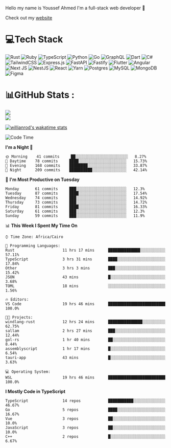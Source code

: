 Hello my name is Youssef Ahmed I'm a full-stack web developer 👋

Check out my [website](https://youssefahmed.vercel.app)
 
# 💻Tech Stack

![Rust](https://img.shields.io/badge/rust-%23000000.svg?style=for-the-badge&logo=rust&logoColor=white) ![Ruby](https://img.shields.io/badge/ruby-%23CC342D.svg?style=for-the-badge&logo=ruby&logoColor=white) ![TypeScript](https://img.shields.io/badge/typescript-%23007ACC.svg?style=for-the-badge&logo=typescript&logoColor=white) ![Python](https://img.shields.io/badge/python-3670A0?style=for-the-badge&logo=python&logoColor=ffdd54) ![Go](https://img.shields.io/badge/go-%2300ADD8.svg?style=for-the-badge&logo=go&logoColor=white) ![GraphQL](https://img.shields.io/badge/-GraphQL-E10098?style=for-the-badge&logo=graphql&logoColor=white) ![Dart](https://img.shields.io/badge/dart-%230175C2.svg?style=for-the-badge&logo=dart&logoColor=white) ![C#](https://img.shields.io/badge/c%23-%23239120.svg?style=for-the-badge&logo=c-sharp&logoColor=white) ![TailwindCSS](https://img.shields.io/badge/tailwindcss-%2338B2AC.svg?style=for-the-badge&logo=tailwind-css&logoColor=white) ![Express.js](https://img.shields.io/badge/express.js-%23404d59.svg?style=for-the-badge&logo=express&logoColor=%2361DAFB) ![FastAPI](https://img.shields.io/badge/FastAPI-005571?style=for-the-badge&logo=fastapi) ![Fastify](https://img.shields.io/badge/fastify-%23000000.svg?style=for-the-badge&logo=fastify&logoColor=white) ![Flutter](https://img.shields.io/badge/Flutter-%2302569B.svg?style=for-the-badge&logo=Flutter&logoColor=white) ![Angular](https://img.shields.io/badge/angular-%23DD0031.svg?style=for-the-badge&logo=angular&logoColor=white) ![Next JS](https://img.shields.io/badge/Next-black?style=for-the-badge&logo=next.js&logoColor=white) ![NestJS](https://img.shields.io/badge/nestjs-%23E0234E.svg?style=for-the-badge&logo=nestjs&logoColor=white) ![React](https://img.shields.io/badge/react-%2320232a.svg?style=for-the-badge&logo=react&logoColor=%2361DAFB) ![Yarn](https://img.shields.io/badge/yarn-%232C8EBB.svg?style=for-the-badge&logo=yarn&logoColor=white) ![Postgres](https://img.shields.io/badge/postgres-%23316192.svg?style=for-the-badge&logo=postgresql&logoColor=white) ![MySQL](https://img.shields.io/badge/mysql-%2300f.svg?style=for-the-badge&logo=mysql&logoColor=white) ![MongoDB](https://img.shields.io/badge/MongoDB-%234ea94b.svg?style=for-the-badge&logo=mongodb&logoColor=white)     ![Figma](https://img.shields.io/badge/figma-%23F24E1E.svg?style=for-the-badge&logo=figma&logoColor=white)

# 📊GitHub Stats :

![](https://github-readme-stats.vercel.app/api?username=joetifa2003&theme=tokyonight&hide_border=false&include_all_commits=false&count_private=false)<br/>
![](https://github-readme-streak-stats.herokuapp.com/?user=joetifa2003&theme=tokyonight&hide_border=false)<br/>

[![willianrod's wakatime stats](https://github-readme-stats.vercel.app/api/wakatime?username=joetifa2003&layout=compact)](https://github.com/anuraghazra/github-readme-stats)
<!--START_SECTION:waka-->
![Code Time](http://img.shields.io/badge/Code%20Time-0%20secs-blue)

**I'm a Night 🦉** 

```text
🌞 Morning    41 commits     ██░░░░░░░░░░░░░░░░░░░░░░░   8.27% 
🌆 Daytime    78 commits     ████░░░░░░░░░░░░░░░░░░░░░   15.73% 
🌃 Evening    168 commits    ████████░░░░░░░░░░░░░░░░░   33.87% 
🌙 Night      209 commits    ██████████░░░░░░░░░░░░░░░   42.14%

```
📅 **I'm Most Productive on Tuesday** 

```text
Monday       61 commits     ███░░░░░░░░░░░░░░░░░░░░░░   12.3% 
Tuesday      87 commits     ████░░░░░░░░░░░░░░░░░░░░░   17.54% 
Wednesday    74 commits     ███░░░░░░░░░░░░░░░░░░░░░░   14.92% 
Thursday     73 commits     ███░░░░░░░░░░░░░░░░░░░░░░   14.72% 
Friday       81 commits     ████░░░░░░░░░░░░░░░░░░░░░   16.33% 
Saturday     61 commits     ███░░░░░░░░░░░░░░░░░░░░░░   12.3% 
Sunday       59 commits     ███░░░░░░░░░░░░░░░░░░░░░░   11.9%

```


📊 **This Week I Spent My Time On** 

```text
⌚︎ Time Zone: Africa/Cairo

💬 Programming Languages: 
Rust                     11 hrs 17 mins      ██████████████░░░░░░░░░░░   57.11% 
TypeScript               3 hrs 31 mins       ████░░░░░░░░░░░░░░░░░░░░░   17.84% 
Other                    3 hrs 3 mins        ███░░░░░░░░░░░░░░░░░░░░░░   15.42% 
JSON                     43 mins             █░░░░░░░░░░░░░░░░░░░░░░░░   3.68% 
TOML                     18 mins             ░░░░░░░░░░░░░░░░░░░░░░░░░   1.56%

🔥 Editors: 
VS Code                  19 hrs 46 mins      █████████████████████████   100.0%

🐱‍💻 Projects: 
windlang-rust            12 hrs 24 mins      ███████████████░░░░░░░░░░   62.75% 
sallam                   2 hrs 27 mins       ███░░░░░░░░░░░░░░░░░░░░░░   12.44% 
gol-rs                   1 hr 40 mins        ██░░░░░░░░░░░░░░░░░░░░░░░   8.44% 
assemblyscript           1 hr 17 mins        █░░░░░░░░░░░░░░░░░░░░░░░░   6.54% 
tauri-app                43 mins             █░░░░░░░░░░░░░░░░░░░░░░░░   3.63%

💻 Operating System: 
WSL                      19 hrs 46 mins      █████████████████████████   100.0%

```

**I Mostly Code in TypeScript** 

```text
TypeScript               14 repos            ███████████░░░░░░░░░░░░░░   46.67% 
Go                       5 repos             ████░░░░░░░░░░░░░░░░░░░░░   16.67% 
Vue                      3 repos             ██░░░░░░░░░░░░░░░░░░░░░░░   10.0% 
JavaScript               3 repos             ██░░░░░░░░░░░░░░░░░░░░░░░   10.0% 
C++                      2 repos             █░░░░░░░░░░░░░░░░░░░░░░░░   6.67%

```



<!--END_SECTION:waka-->
